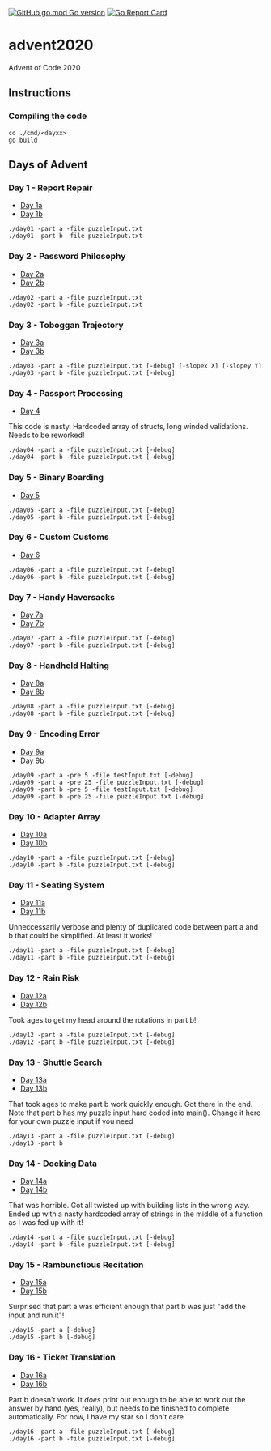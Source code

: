 [![GitHub go.mod Go version](https://img.shields.io/github/go-mod/go-version/notthehoople/advent2020?color=blueviolet)](https://golang.org/doc/go1.15) [![Go Report Card](https://goreportcard.com/badge/github.com/notthehoople/advent2020)](https://goreportcard.com/report/github.com/notthehoople/advent2020)

# advent2020
Advent of Code 2020

## Instructions

### Compiling the code

```
cd ./cmd/<dayxx>
go build
```

## Days of Advent

### Day 1 - Report Repair

+ [Day 1a](cmd/day01/day01.go)
+ [Day 1b](cmd/day01/day01.go)

```
./day01 -part a -file puzzleInput.txt
./day01 -part b -file puzzleInput.txt
```

### Day 2 - Password Philosophy

+ [Day 2a](cmd/day02/day02.go)
+ [Day 2b](cmd/day02/day02.go)

```
./day02 -part a -file puzzleInput.txt
./day02 -part b -file puzzleInput.txt
```

### Day 3 - Toboggan Trajectory

+ [Day 3a](cmd/day03/day03.go)
+ [Day 3b](cmd/day03/day03.go)

```
./day03 -part a -file puzzleInput.txt [-debug] [-slopex X] [-slopey Y]
./day03 -part b -file puzzleInput.txt [-debug]
```

### Day 4 - Passport Processing

+ [Day 4](cmd/day04/day04.go)

This code is nasty. Hardcoded array of structs, long winded validations. Needs to be reworked!

```
./day04 -part a -file puzzleInput.txt [-debug]
./day04 -part b -file puzzleInput.txt [-debug]
```

### Day 5 - Binary Boarding

+ [Day 5](cmd/day05/day05.go)

```
./day05 -part a -file puzzleInput.txt [-debug]
./day05 -part b -file puzzleInput.txt [-debug]
```

### Day 6 - Custom Customs

+ [Day 6](cmd/day06/day06.go)

```
./day06 -part a -file puzzleInput.txt [-debug]
./day06 -part b -file puzzleInput.txt [-debug]
```

### Day 7 - Handy Haversacks

+ [Day 7a](cmd/day07/day07.go)
+ [Day 7b](cmd/day07/day07b.go)

```
./day07 -part a -file puzzleInput.txt [-debug]
./day07 -part b -file puzzleInput.txt [-debug]
```

### Day 8 - Handheld Halting

+ [Day 8a](cmd/day08/day08.go)
+ [Day 8b](cmd/day08/day08b.go)

```
./day08 -part a -file puzzleInput.txt [-debug]
./day08 -part b -file puzzleInput.txt [-debug]
```

### Day 9 - Encoding Error

+ [Day 9a](cmd/day09/day09.go)
+ [Day 9b](cmd/day09/day09.go)

```
./day09 -part a -pre 5 -file testInput.txt [-debug]
./day09 -part a -pre 25 -file puzzleInput.txt [-debug]
./day09 -part b -pre 5 -file testInput.txt [-debug]
./day09 -part b -pre 25 -file puzzleInput.txt [-debug]
```

### Day 10 - Adapter Array

+ [Day 10a](cmd/day10/day10.go)
+ [Day 10b](cmd/day10/day10b.go)

```
./day10 -part a -file puzzleInput.txt [-debug]
./day10 -part b -file puzzleInput.txt [-debug]
```

### Day 11 - Seating System

+ [Day 11a](cmd/day11/day11.go)
+ [Day 11b](cmd/day11/day11b.go)

Unneccessarily verbose and plenty of duplicated code between part a and b that could be simplified. At least it works!

```
./day11 -part a -file puzzleInput.txt [-debug]
./day11 -part b -file puzzleInput.txt [-debug]
```

### Day 12 - Rain Risk

+ [Day 12a](cmd/day12/day12.go)
+ [Day 12b](cmd/day12/day12b.go)

Took ages to get my head around the rotations in part b!

```
./day12 -part a -file puzzleInput.txt [-debug]
./day12 -part b -file puzzleInput.txt [-debug]
```

### Day 13 - Shuttle Search

+ [Day 13a](cmd/day13/day13.go)
+ [Day 13b](cmd/day13/day13b.go)

That took ages to make part b work quickly enough. Got there in the end.
Note that part b has my puzzle input hard coded into main(). Change it here for your own puzzle input if you need

```
./day13 -part a -file puzzleInput.txt [-debug]
./day13 -part b
```

### Day 14 - Docking Data

+ [Day 14a](cmd/day14/day14.go)
+ [Day 14b](cmd/day14/day14b.go)

That was horrible. Got all twisted up with building lists in the wrong way. Ended up with a nasty hardcoded array of strings in the middle of a function as I was fed up with it!

```
./day14 -part a -file puzzleInput.txt [-debug]
./day14 -part b -file puzzleInput.txt [-debug]
```

### Day 15 - Rambunctious Recitation

+ [Day 15a](cmd/day15/day15.go)
+ [Day 15b](cmd/day15/day15.go)

Surprised that part a was efficient enough that part b was just "add the input and run it"!

```
./day15 -part a [-debug]
./day15 -part b [-debug]
```

### Day 16 - Ticket Translation

+ [Day 16a](cmd/day16/day16.go)
+ [Day 16b](cmd/day16/day16b.go)

Part b doesn't work. It *does* print out enough to be able to work out the answer by hand (yes, really), but needs to be finished to complete automatically. For now, I have my star so I don't care

```
./day16 -part a -file puzzleInput.txt [-debug]
./day16 -part b -file puzzleInput.txt [-debug]
```
